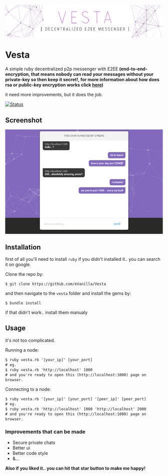 <p align="center"><img src="./banner.png" alt="Vesta banner" align="center" /></p>

# Vesta

A simple ruby decentralized p2p messenger with E2EE __(end-to-end-encryption, that means nobody can read your messages without your private-key so then keep it secret!, for more information about how does rsa or public-key encryption works click <a href="https://en.wikipedia.org/wiki/RSA_(cryptosystem)">here</a>)__

it need more improvements, but it does the job.

[![Status](https://img.shields.io/badge/status-it%20works-9d67e4.svg?style=for-the-badge)](https://github.com/eVanilla/Vesta)

## Screenshot

<p align="center"><img src="./screenshot.png" alt="Vesta screenshot" align="center" /></p>

## Installation

first of all you'll need to install ```ruby``` if you didn't installed it.. you can search it on google.

Clone the repo by:
```
$ git clone https://github.com/eVanilla/Vesta
```
and then navigate to the ```vesta``` folder and install the gems by:
```
$ bundle install
```
if that didn't work.. install them manualy

## Usage

it's not too complicated.

Running a node:
```
$ ruby vesta.rb '[your_ip]' [your_port]
# eg.
$ ruby vesta.rb 'http://localhost' 1000
# and you're ready to open this (http://localhost:1000) page on browser.  
``` 
Connecting to a node:
```
$ ruby vesta.rb '[your_ip]' [your_port] '[peer_ip]' [peer_port]
# eg.
$ ruby vesta.rb 'http://localhost' 1000 'http://localhost' 2000
# and you're ready to open this (http://localhost:1000) page on browser.  
```

### Improvements that can be made
* Secure private chats
* Better ui
* Better code style
* &...

**Also if you liked it.. you can hit that star button to make me happy!**